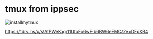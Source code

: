 # tmux from ippsec


![installmytmux](https://raw.githubusercontent.com/an4kein/tmux/master/install.png)


https://1drv.ms/u/s!AtPWeKogr11UtoFo6wE-b6BW6eEMCA?e=DFpXB4
